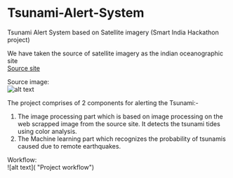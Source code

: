 # Tsunami-Alert-System
Tsunami Alert System based on Satellite imagery (Smart India Hackathon project) 

We have taken the source of satellite imagery as the indian oceanographic site  
[Source site](https://www.incois.gov.in/portal/osf/osfCoastal.jsp?region=coastal&area=westbengal&param=swh&ln=en)

Source image:<br/>
![alt text](https://github.com/sidvsukhi/Tsunami-Alert-System/blob/master/util/seawaves.JPG "MH sea waves")

The project comprises of 2 components for alerting the Tsunami:- 
1. The image processing part which is based on image processing on the web scrapped image from the source site. It detects the tsunami tides using color analysis.
2. The Machine learning part which recognizes the probability of tsunamis caused due to remote earthquakes.

Workflow:<br/>
![alt text]( "Project workflow")
